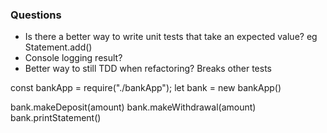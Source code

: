 ### Questions

- Is there a better way to write unit tests that take an expected value? eg Statement.add()
- Console logging result?
- Better way to still TDD when refactoring? Breaks other tests

const bankApp = require("./bankApp");
let bank = new bankApp()

bank.makeDeposit(amount)
bank.makeWithdrawal(amount)
bank.printStatement()